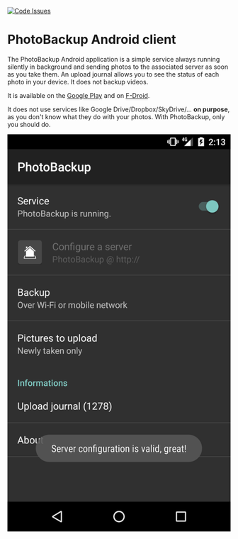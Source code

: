 [![Code Issues](https://www.quantifiedcode.com/api/v1/project/5c4770458f254cebb1081206ef54d1f9/badge.svg)](https://www.quantifiedcode.com/app/project/5c4770458f254cebb1081206ef54d1f9)

# PhotoBackup Android client
The PhotoBackup Android application is a simple service always running
silently in background and sending photos to the associated server
as soon as you take them. An upload journal allows you to see the status
of each photo in your device. It does not backup videos.

It is available on the
[Google Play](https://play.google.com/store/apps/details?id=fr.s13d.photobackup)
and on [F-Droid](https://f-droid.org/app/fr.s13d.photobackup).

It does not use services like Google Drive/Dropbox/SkyDrive/... **on purpose**,
as you don't know what they do with your photos. With PhotoBackup, only you should do.

<img src="https://github.com/PhotoBackup/PhotoBackup.github.io/blob/master/img/android-screen1.png" alt="Screenshot" width="540px" />
